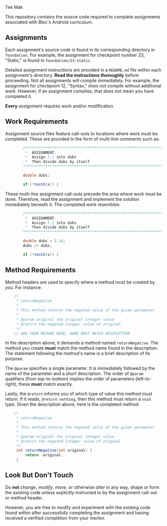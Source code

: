 Tee Mak

This repository contains the source code required to complete assignments associated with Bloc's Android curriculum.

## Assignments

Each assignment's source code is found in its corresponding directory in `foundation`. For example, the assignment for checkpoint number 23, "Static," is found in `foundation/23-static`.

Detailed assignment instructions are provided in a `README.md` file within each assignment's directory. **Read the instructions thoroughly** before proceeding. Not all assignments will compile immediately. For example, the assignment for checkpoint 12, "Syntax," does *not* compile without additional work. However, if an assignment compiles, that *does not* mean you have completed it.

**Every** assignment requires work and/or modification.

## Work Requirements

Assignment source files feature call-outs to locations where work must be completed. These are provided in the form of multi-line comments such as:

```java
		/*****************************************************************
		 *	ASSIGNMENT:
		 *	Assign 2.1 into dubs
		 *	Then divide dubs by itself
		******************************************************************/

		double dubs;

		if (!testX(x)) {
```

These multi-line assignment call-outs precede the area where work must be done. Therefore, read the assignment and implement the solution immediately beneath it. The completed work resembles:

```java
		/*****************************************************************
		 *	ASSIGNMENT:
		 *	Assign 2.1 into dubs
		 *	Then divide dubs by itself
		******************************************************************/

		double dubs = 2.1d;
		dubs /= dubs;

		if (!testX(x)) {
```

## Method Requirements

Method headers are used to specify where a method must be created by *you*. For instance:

```java
	/*
	 * returnNegative
	 * 
	 * This method returns the negated value of the given parameter.
	 *
	 * @param original the original integer value
	 * @return the negated integer value of original
	 */
	// ADD YOUR METHOD HERE, NAME MUST MATCH DESCRIPTION
```

In the description above, it demands a method named `returnNegative`. The method you create **must** match the method name found in the description. The statement following the method's name is a brief description of its purpose.

The `@param` specifies a single parameter. It is immediately followed by the name of the parameter and a short description. The order of `@param` qualifiers (from top-to-bottom) implies the order of parameters (left-to-right), these **must** match exactly.

Lastly, the `@return` informs you of which type of value this method must return. If it reads, `@return nothing`, then this method must return a `void` type. Given the description above, here is the completed method:

```java
	/*
	 * returnNegative
	 * 
	 * This method returns the negated value of the given parameter.
	 *
	 * @param original the original integer value
	 * @return the negated integer value of original
	 */
	 int returnNegative(int original) {
	     return -original;
	 }
```

## Look But Don't Touch

Do **not** *change*, *modify*, *move*, or otherwise *alter* in any way, shape or form the existing code unless explicitly instructed to by the assignment call-out or method header.

However, you are free to modify and experiment with the existing code found within after successfully completing the assignment and having received a verified completion from your mentor.